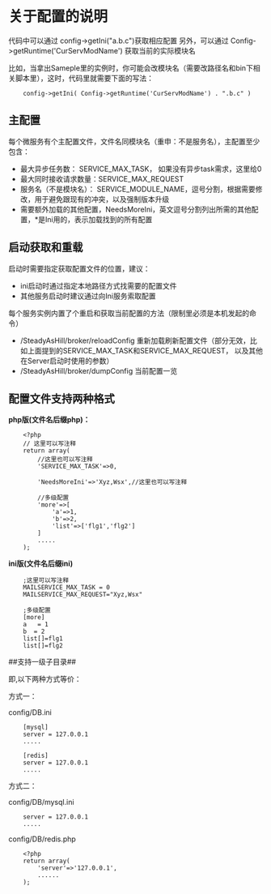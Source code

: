 # 关于配置的说明

代码中可以通过
config->getIni("a.b.c")获取相应配置
另外，可以通过 Config->getRuntime('CurServModName') 获取当前的实际模块名

比如，当拿出Sameple里的实例时，你可能会改模块名（需要改路径名和bin下相关脚本里），这时，代码里就需要下面的写法：

        config->getIni( Config->getRuntime('CurServModName') . ".b.c" )


## 主配置

每个微服务有个主配置文件，文件名同模块名（重申：不是服务名），主配置至少包含：

* 最大异步任务数： SERVICE_MAX_TASK， 如果没有异步task需求，这里给0
* 最大同时接收请求数量：SERVICE_MAX_REQUEST
* 服务名（不是模块名）： SERVICE_MODULE_NAME，逗号分割，根据需要修改，用于避免跟现有的冲突，以及强制版本升级
* 需要额外加载的其他配置，NeedsMoreIni，英文逗号分割列出所需的其他配置，*是Ini用的，表示加载找到的所有配置

## 启动获取和重载

启动时需要指定获取配置文件的位置，建议：

- ini启动时通过指定本地路径方式找需要的配置文件
- 其他服务启动时建议通过向Ini服务索取配置

每个服务实例内置了个重启和获取当前配置的方法（限制里必须是本机发起的命令）

- /SteadyAsHill/broker/reloadConfig 重新加载刷新配置文件（部分无效，比如上面提到的SERVICE_MAX_TASK和SERVICE_MAX_REQUEST， 以及其他在Server启动时使用的参数）
- /SteadyAsHill/broker/dumpConfig 当前配置一览

## 配置文件支持两种格式

**php版(文件名后缀php)：**

        <?php
        // 这里可以写注释
        return array(
            //这里也可以写注释
            'SERVICE_MAX_TASK'=>0,   

            'NeedsMoreIni'=>'Xyz,Wsx',//这里也可以写注释

            //多级配置
            'more'=>[
                'a'=>1, 
                'b'=>2,
                'list'=>['flg1','flg2']
            ]
            .....
        );

**ini版(文件名后缀ini)**

        ;这里可以写注释
        MAILSERVICE_MAX_TASK = 0
        MAILSERVICE_MAX_REQUEST="Xyz,Wsx"

        ;多级配置
        [more]
        a   = 1
        b  = 2
        list[]=flg1
        list[]=flg2

##支持一级子目录##

即,以下两种方式等价：

方式一：

config/DB.ini

		[mysql]
		server = 127.0.0.1
		.....

		[redis]
		server = 127.0.0.1
		.....

方式二：

config/DB/mysql.ini

		server = 127.0.0.1
		.....

config/DB/redis.php
		
		<?php
		return array(
			'server'=>'127.0.0.1',
			......
		);

